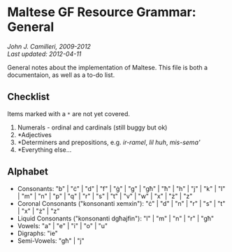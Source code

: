 # Maltese GF Resource Grammar: General
_John J. Camilleri, 2009-2012_  
_Last updated: 2012-04-11_

General notes about the implementation of Maltese.
This file is both a documentaion, as well as a to-do list.

## Checklist

Items marked with a `*` are not yet covered.

1. Numerals - ordinal and cardinals (still buggy but ok)
1. *Adjectives
1. *Determiners and prepositions, e.g. _ir-ramel_, _lil huh_, _mis-sema'_
1. *Everything else...

## Alphabet

- Consonants: "b" | "ċ" | "d" | "f" | "ġ" | "g" | "għ" | "ħ" | "h" | "j" | "k" | "l" | "m" | "n" | "p" | "q" | "r" | "s" | "t" | "v" | "w" | "x" | "ż" | "z"
- Coronal Consonants ("konsonanti xemxin"): "ċ" | "d" | "n" | "r" | "s" | "t" | "x" | "ż" | "z"
- Liquid Consonants ("konsonanti dgħajfin"): "l" | "m" | "n" | "r" | "għ"
- Vowels: "a" | "e" | "i" | "o" | "u"
- Digraphs: "ie"
- Semi-Vowels: "għ" | "j"

